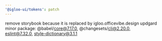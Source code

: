 ```yaml
---
'@igloo-ui/tokens': patch
---
```


remove storybook because it is replaced by igloo.officevibe.design
updgard minor package: @babel/core@7.17.0, @changesets/cli@2.20.0, eslint@7.32.0, style-dictionary@3.1.1
